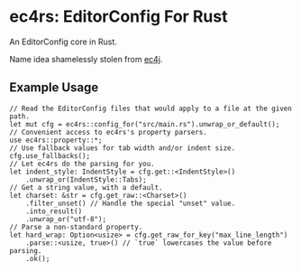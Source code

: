# ec4rs: EditorConfig For Rust

An EditorConfig core in Rust.

Name idea shamelessly stolen from [ec4j](https://github.com/ec4j/ec4j).

## Example Usage

```
// Read the EditorConfig files that would apply to a file at the given path.
let mut cfg = ec4rs::config_for("src/main.rs").unwrap_or_default();
// Convenient access to ec4rs's property parsers.
use ec4rs::property::*;
// Use fallback values for tab width and/or indent size.
cfg.use_fallbacks();
// Let ec4rs do the parsing for you.
let indent_style: IndentStyle = cfg.get::<IndentStyle>()
    .unwrap_or(IndentStyle::Tabs);
// Get a string value, with a default.
let charset: &str = cfg.get_raw::<Charset>()
    .filter_unset() // Handle the special "unset" value.
    .into_result()
    .unwrap_or("utf-8");
// Parse a non-standard property.
let hard_wrap: Option<usize> = cfg.get_raw_for_key("max_line_length")
    .parse::<usize, true>() // `true` lowercases the value before parsing.
    .ok();
```
